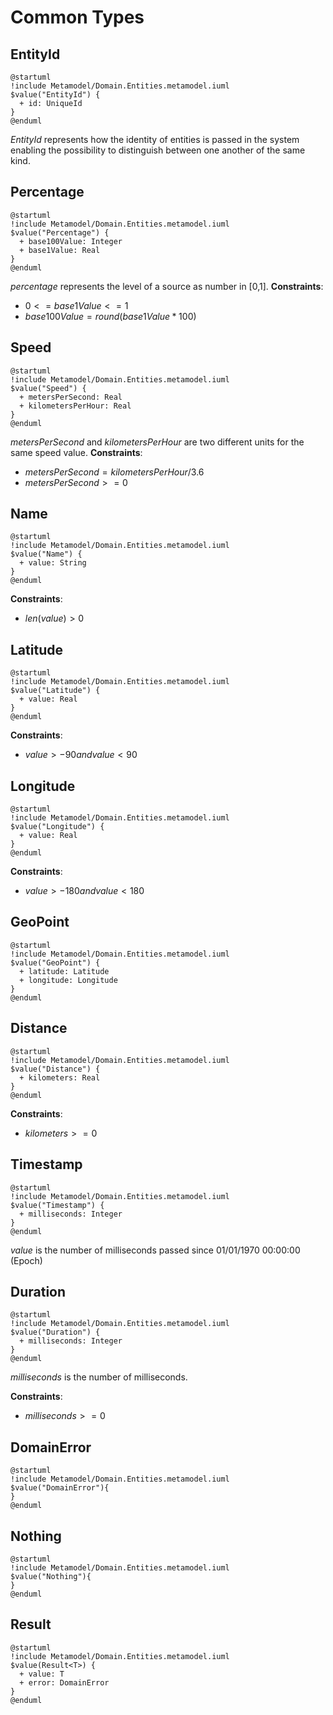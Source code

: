 # Common Types

## EntityId
```plantuml
@startuml
!include Metamodel/Domain.Entities.metamodel.iuml
$value("EntityId") {
  + id: UniqueId
}
@enduml
```

_EntityId_ represents how the identity of entities is passed in the system enabling the possibility to distinguish between one another of the same kind.

## Percentage
```plantuml
@startuml
!include Metamodel/Domain.Entities.metamodel.iuml
$value("Percentage") {
  + base100Value: Integer
  + base1Value: Real
}
@enduml
```

_percentage_ represents the level of a source as number in [0,1].
**Constraints**:

- $0 <= base1Value <= 1$
- $base100Value = round(base1Value * 100)$


## Speed
```plantuml
@startuml
!include Metamodel/Domain.Entities.metamodel.iuml
$value("Speed") {
  + metersPerSecond: Real
  + kilometersPerHour: Real
}
@enduml
```

_metersPerSecond_ and _kilometersPerHour_ are two different units for the same speed value.
**Constraints**:

- $metersPerSecond = kilometersPerHour / 3.6$
- $metersPerSecond >= 0$


## Name
```plantuml
@startuml
!include Metamodel/Domain.Entities.metamodel.iuml
$value("Name") {
  + value: String
}
@enduml
```

**Constraints**:

- $len(value) > 0$

## Latitude
```plantuml
@startuml
!include Metamodel/Domain.Entities.metamodel.iuml
$value("Latitude") {
  + value: Real
}
@enduml
```

**Constraints**:

- $value > -90 and value < 90$


## Longitude
```plantuml
@startuml
!include Metamodel/Domain.Entities.metamodel.iuml
$value("Longitude") {
  + value: Real
}
@enduml
```

**Constraints**:

- $value > -180 and value < 180$

## GeoPoint
```plantuml
@startuml
!include Metamodel/Domain.Entities.metamodel.iuml
$value("GeoPoint") {
  + latitude: Latitude
  + longitude: Longitude
}
@enduml
```

## Distance
```plantuml
@startuml
!include Metamodel/Domain.Entities.metamodel.iuml
$value("Distance") {
  + kilometers: Real
}
@enduml
```

**Constraints**:

- $kilometers >= 0$


## Timestamp
```plantuml
@startuml
!include Metamodel/Domain.Entities.metamodel.iuml
$value("Timestamp") {
  + milliseconds: Integer
}
@enduml
```

_value_ is the number of milliseconds passed since 01/01/1970 00:00:00 (Epoch)

## Duration
```plantuml
@startuml
!include Metamodel/Domain.Entities.metamodel.iuml
$value("Duration") {
  + milliseconds: Integer
}
@enduml
```

_milliseconds_ is the number of milliseconds.

**Constraints**:

- $milliseconds >= 0$

## DomainError
```plantuml
@startuml
!include Metamodel/Domain.Entities.metamodel.iuml
$value("DomainError"){
}
@enduml
```

## Nothing
```plantuml
@startuml
!include Metamodel/Domain.Entities.metamodel.iuml
$value("Nothing"){
}
@enduml
```

## Result
```plantuml
@startuml
!include Metamodel/Domain.Entities.metamodel.iuml
$value(Result<T>) {
  + value: T
  + error: DomainError
}
@enduml
```

